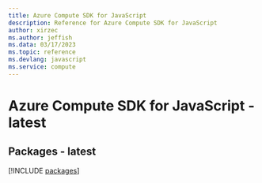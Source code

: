 ```yaml
---
title: Azure Compute SDK for JavaScript
description: Reference for Azure Compute SDK for JavaScript
author: xirzec
ms.author: jeffish
ms.data: 03/17/2023
ms.topic: reference
ms.devlang: javascript
ms.service: compute
---
```

# Azure Compute SDK for JavaScript - latest
## Packages - latest
[!INCLUDE [packages](compute-index.md)]